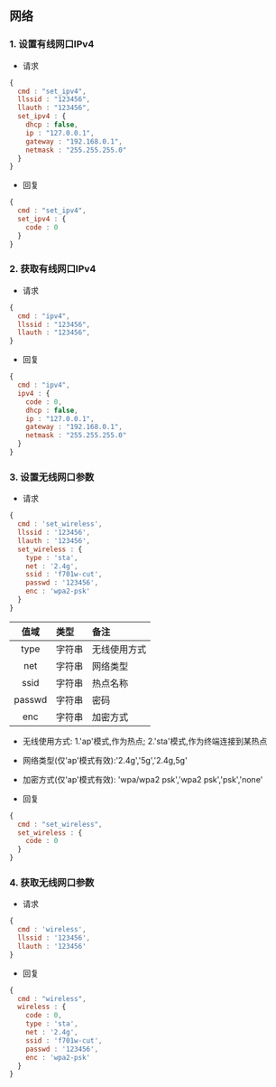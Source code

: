 ## 网络


### 1. 设置有线网口IPv4

* 请求

```javascript
{
  cmd : "set_ipv4",
  llssid : "123456",
  llauth : "123456",
  set_ipv4 : {
    dhcp : false,
    ip : "127.0.0.1",
    gateway : "192.168.0.1",
    netmask : "255.255.255.0"
  }
}
```

* 回复

```javascript
{
  cmd : "set_ipv4",
  set_ipv4 : {
    code : 0
  }
}
```

### 2. 获取有线网口IPv4

* 请求

```javascript
{
  cmd : "ipv4",
  llssid : "123456",
  llauth : "123456",
}
```

* 回复

```javascript
{
  cmd : "ipv4",
  ipv4 : {
    code : 0,
    dhcp : false,
    ip : "127.0.0.1",
    gateway : "192.168.0.1",
    netmask : "255.255.255.0"
  }
}
```


### 3. 设置无线网口参数

* 请求

```javascript
{
  cmd : 'set_wireless',
  llssid : '123456',
  llauth : '123456',
  set_wireless : {
    type : 'sta',
    net : '2.4g',
    ssid : 'f701w-cut',
    passwd : '123456',
    enc : 'wpa2-psk'
  }
}
```

|  值域     | 类型       |   备注    |
|:---------:|:--------- |:--------- |
| type      | 字符串     | 无线使用方式 |
| net       | 字符串     | 网络类型 |
| ssid      | 字符串     | 热点名称 |
| passwd    | 字符串     | 密码 |
| enc       | 字符串     | 加密方式 |

* 无线使用方式: 1.'ap'模式,作为热点; 2.'sta'模式,作为终端连接到某热点
* 网络类型(仅'ap'模式有效):'2.4g','5g','2.4g,5g'
* 加密方式(仅'ap'模式有效): 'wpa/wpa2 psk','wpa2 psk','psk','none'

* 回复

```javascript
{
  cmd : "set_wireless",
  set_wireless : {
    code : 0
  }
}
```

### 4. 获取无线网口参数

* 请求

```javascript
{
  cmd : 'wireless',
  llssid : '123456',
  llauth : '123456'
}
```

* 回复

```javascript
{
  cmd : "wireless",
  wireless : {
    code : 0,
    type : 'sta',
    net : '2.4g',
    ssid : 'f701w-cut',
    passwd : '123456',
    enc : 'wpa2-psk'
  }
}
```
